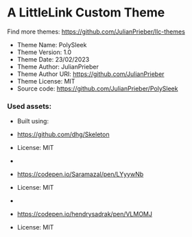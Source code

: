 # A LittleLink Custom Theme
Find more themes: https://github.com/JulianPrieber/llc-themes
                                                                                                                                                                         
*	Theme Name: PolySleek
*	Theme Version: 1.0
*	Theme Date: 23/02/2023 <!-- DD/MM/YYYY -->
*	Theme Author: JulianPrieber
*	Theme Author URI: https://github.com/JulianPrieber
*	Theme License: MIT
*	Source code: https://github.com/JulianPrieber/PolySleek


### Used assets:
* Built using:
* https://github.com/dhg/Skeleton
* License: MIT

*
* https://codepen.io/Saramazal/pen/LYyywNb
* License: MIT

*
* https://codepen.io/hendrysadrak/pen/VLMOMJ
* License: MIT

